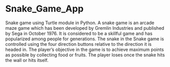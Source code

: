 # Snake_Game_App
Snake game using Turtle module in Python.
A snake game is an arcade maze game which has been developed by Gremlin Industries and published by Sega in October 1976. It is considered to be a skillful game and has popularized among people for generations. The snake in the Snake game is controlled using the four direction buttons relative to the direction it is headed in. The player’s objective in the game is to achieve maximum points as possible by collecting food or fruits. The player loses once the snake hits the wall or hits itself.
